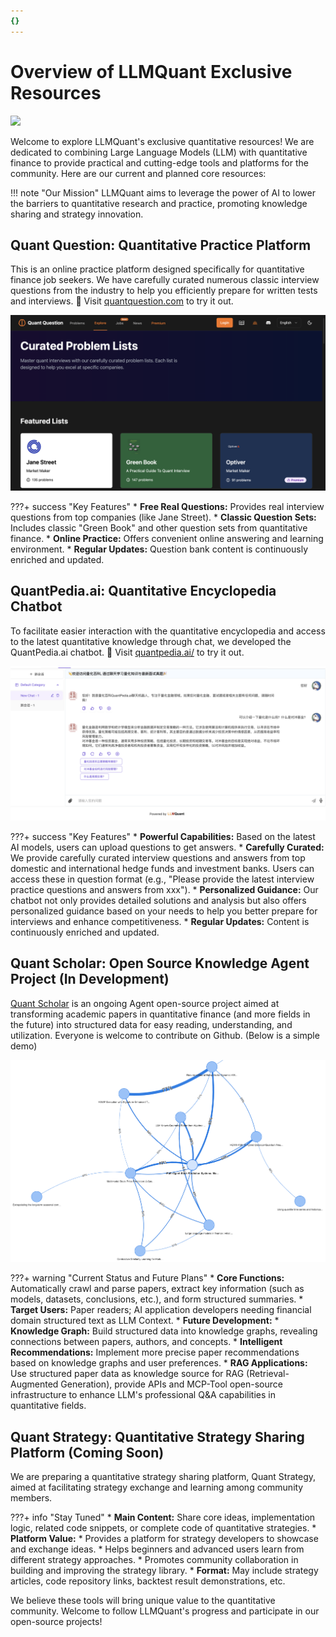 ```yaml
---
{}
---
```


# Overview of LLMQuant Exclusive Resources

![](https://fastly.jsdelivr.net/gh/bucketio/img11@main/2024/10/21/1729466068183-23134fce-3131-4262-b18c-f378d71af4f6.gif)

Welcome to explore LLMQuant's exclusive quantitative resources! We are dedicated to combining Large Language Models (LLM) with quantitative finance to provide practical and cutting-edge tools and platforms for the community. Here are our current and planned core resources:

!!! note "Our Mission"
    LLMQuant aims to leverage the power of AI to lower the barriers to quantitative research and practice, promoting knowledge sharing and strategy innovation.

## **Quant Question**: Quantitative Practice Platform

This is an online practice platform designed specifically for quantitative finance job seekers. We have carefully curated numerous classic interview questions from the industry to help you efficiently prepare for written tests and interviews. 🚩 Visit [quantquestion.com](https://quantquestion.com/) to try it out.

![Quant Question](../asset/quant-question-feature.png)

???+ success "Key Features"
    * **Free Real Questions:** Provides real interview questions from top companies (like Jane Street).
    * **Classic Question Sets:** Includes classic "Green Book" and other question sets from quantitative finance.
    * **Online Practice:** Offers convenient online answering and learning environment.
    * **Regular Updates:** Question bank content is continuously enriched and updated.

## **QuantPedia.ai**: Quantitative Encyclopedia Chatbot
To facilitate easier interaction with the quantitative encyclopedia and access to the latest quantitative knowledge through chat, we developed the QuantPedia.ai chatbot.
🚩 Visit [quantpedia.ai/](https://quantpedia.ai/) to try it out.

![Quant Question](../asset/quantpedia.png)

???+ success "Key Features"
    * **Powerful Capabilities:** Based on the latest AI models, users can upload questions to get answers.
    * **Carefully Curated:** We provide carefully curated interview questions and answers from top domestic and international hedge funds and investment banks. Users can access these in question format (e.g., "Please provide the latest interview practice questions and answers from xxx").
    * **Personalized Guidance:** Our chatbot not only provides detailed solutions and analysis but also offers personalized guidance based on your needs to help you better prepare for interviews and enhance competitiveness.
    * **Regular Updates:** Content is continuously enriched and updated.

## **Quant Scholar**: Open Source Knowledge Agent Project (In Development)

[Quant Scholar](https://github.com/LLMQuant/quant-scholar) is an ongoing Agent open-source project aimed at transforming academic papers in quantitative finance (and more fields in the future) into structured data for easy reading, understanding, and utilization. Everyone is welcome to contribute on Github. (Below is a simple demo)

![Quant Scholar](../asset/demo-kg-abstract.png)

???+ warning "Current Status and Future Plans"
    * **Core Functions:** Automatically crawl and parse papers, extract key information (such as models, datasets, conclusions, etc.), and form structured summaries.
    * **Target Users:** Paper readers; AI application developers needing financial domain structured text as LLM Context.
    * **Future Development:**
        * **Knowledge Graph:** Build structured data into knowledge graphs, revealing connections between papers, authors, and concepts.
        * **Intelligent Recommendations:** Implement more precise paper recommendations based on knowledge graphs and user preferences.
        * **RAG Applications:** Use structured paper data as knowledge source for RAG (Retrieval-Augmented Generation), provide APIs and MCP-Tool open-source infrastructure to enhance LLM's professional Q&A capabilities in quantitative fields.

## **Quant Strategy**: Quantitative Strategy Sharing Platform (Coming Soon)

We are preparing a quantitative strategy sharing platform, Quant Strategy, aimed at facilitating strategy exchange and learning among community members.

???+ info "Stay Tuned"
    * **Main Content:** Share core ideas, implementation logic, related code snippets, or complete code of quantitative strategies.
    * **Platform Value:**
        * Provides a platform for strategy developers to showcase and exchange ideas.
        * Helps beginners and advanced users learn from different strategy approaches.
        * Promotes community collaboration in building and improving the strategy library.
    * **Format:** May include strategy articles, code repository links, backtest result demonstrations, etc.

We believe these tools will bring unique value to the quantitative community. Welcome to follow LLMQuant's progress and participate in our open-source projects!